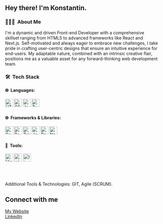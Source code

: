<h2>Hey there! I'm Konstantin.</h2>

<h3>👨🏻‍💻 &nbsp;About Me</h3>
<p>
  I'm a dynamic and driven Front-end Developer with a comprehensive skillset ranging from HTML5 to advanced frameworks like React and Next.js.
  Self-motivated and always eager to embrace new challenges, I take pride in crafting user-centric designs that ensure an intuitive experience for end-users.
  My adaptable nature, combined with an intrinsic creative flair, positions me as a valuable asset for any forward-thinking web development team.
</p>

<h3>🛠 &nbsp;Tech Stack</h3>

<h4>🌐 &nbsp;Languages:</h4>
<img align="left" alt="HTML5" width="26px" src="https://cdn.jsdelivr.net/gh/devicons/devicon/icons/html5/html5-original.svg" />
<img align="left" alt="CSS3" width="26px" src="https://cdn.jsdelivr.net/gh/devicons/devicon/icons/css3/css3-original.svg" />
<img align="left" alt="JavaScript" width="26px" src="https://cdn.jsdelivr.net/gh/devicons/devicon/icons/javascript/javascript-original.svg" />
<img align="left" alt="Typescript" width="26px" src="https://img.icons8.com/fluency/48/typescript--v1.png" />
<br/><br/>

<h4>🌐 &nbsp;Frameworks & Libraries:</h4>
<img align="left" alt="Sass" width="26px" src="https://cdn.jsdelivr.net/gh/devicons/devicon/icons/sass/sass-original.svg" />
<img align="left" alt="Bootstrap" width="26px" src="https://img.icons8.com/color/48/bootstrap.png" />
<img align="left" alt="TailwindCSS" width="26px" src="https://img.icons8.com/fluency/48/tailwind_css.png" />
<img align="left" alt="Jquery" width="26px" src="https://img.icons8.com/ios-filled/50/000000/jquery.png" />
<img align="left" alt="React" width="26px" src="https://cdn.jsdelivr.net/gh/devicons/devicon/icons/react/react-original.svg" />
<img align="left" alt="NextJs" width="26px" src="https://img.icons8.com/nolan/64/1A6DFF/C822FF/nextjs.png" />
<br/><br/>

<h4>🔧 &nbsp;Tools:</h4>
<p>
<img align="left" alt="Visual Studio Code" width="26px" src="https://cdn.jsdelivr.net/gh/devicons/devicon/icons/vscode/vscode-original.svg" />
<img width="26px"  src="https://img.icons8.com/color/48/windows-10.png" alt="windows-10"/>
<img width="26px" " src="https://img.icons8.com/color/48/linux--v1.png" alt="linux--v1"/>  
</p>
<br/><br/>
<p>Additional Tools & Technologies: GIT, Agile (SCRUM).</p>

<h2>Connect with me</h2>
<a rel="noreferrer" href="https://vchkov.dev/" target="_blank">My Website</a><br/>
<a href="https://www.linkedin.com/in/konstantin-vchkov-b39200210/" target="_blank">LinkedIn</a>
